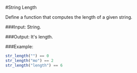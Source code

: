 #String Length

Define a function that computes the length of a given string.

###Input: String.

###Output: It's length.

###Example:
```javascript
str_length("") == 0
str_length("mo") == 2
str_length("length") == 6
```
